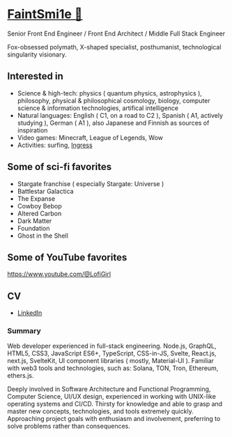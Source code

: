 # [FaintSmi1e 🥤](https://www.linkedin.com/in/stanislav-i-792529242/)

Senior Front End Engineer / Front End Architect / Middle Full Stack Engineer

Fox-obsessed polymath, X-shaped specialist, posthumanist, technological singularity visionary.

## Interested in

- Science & high-tech: physics ( quantum physics, astrophysics ), philosophy, physical & philosophical cosmology, biology, computer science & information technologies, artifical intelligence
- Natural languages: English ( C1, on a road to C2 ), Spanish ( A1, actively studying ), German ( A1 ), also Japanese and Finnish as sources of inspiration
- Video games: Minecraft, League of Legends, Wow
- Activities: surfing, [Ingress](https://ingress.com)

## Some of sci-fi favorites

- Stargate franchise ( especially Stargate: Universe )
- Battlestar Galactica
- The Expanse
- Cowboy Bebop
- Altered Carbon
- Dark Matter
- Foundation
- Ghost in the Shell

## Some of YouTube favorites
https://www.youtube.com/@LofiGirl

## CV

- [LinkedIn](https://www.linkedin.com/in/stanislav-i-792529242)

### Summary

Web developer experienced in full-stack engineering. Node.js, GraphQL, HTML5, CSS3, JavaScript ES6+, TypeScript, CSS-in-JS, Svelte, React.js, next.js, SvelteKit, UI component libraries ( mostly, Material-UI ). Familiar with web3 tools and technologies, such as: Solana, TON, Tron, Ethereum, ethers.js.

Deeply involved in Software Architecture and Functional Programming, Computer Science, UI/UX design, experienced in working with UNIX-like operating systems and CI/CD. Thirsty for knowledge and able to grasp and master new concepts, technologies, and tools extremely quickly. Approaching project goals with enthusiasm and involvement, preferring to solve problems rather than consequences.